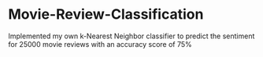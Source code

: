 # Movie-Review-Classification
Implemented my own k-Nearest Neighbor classifier to predict the sentiment for 25000 movie reviews with an accuracy score of 75%
